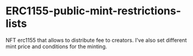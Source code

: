 # ERC1155-public-mint-restrictions-lists
NFT erc1155 that allows to distribute fee to creators. I've also set different mint price and conditions for the minting.
